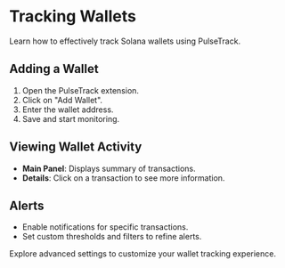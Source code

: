 # Tracking Wallets

Learn how to effectively track Solana wallets using PulseTrack.

## Adding a Wallet
1. Open the PulseTrack extension.
2. Click on "Add Wallet".
3. Enter the wallet address.
4. Save and start monitoring.

## Viewing Wallet Activity
- **Main Panel**: Displays summary of transactions.
- **Details**: Click on a transaction to see more information.

## Alerts
- Enable notifications for specific transactions.
- Set custom thresholds and filters to refine alerts.

Explore advanced settings to customize your wallet tracking experience.
